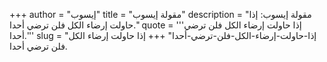 +++
author = "إيسوب"
title = "مقولة إيسوب"
description = "مقولة إيسوب: إذا حاولت إرضاء الكل فلن ترضي أحدا."
quote = '''إذا حاولت إرضاء الكل فلن ترضي أحدا.''' 
slug = "إذا-حاولت-إرضاء-الكل-فلن-ترضي-أحدا"
+++
إذا حاولت إرضاء الكل فلن ترضي أحدا.
